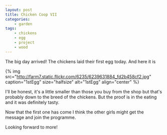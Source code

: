 ```yaml
---
layout: post
title: Chicken Coop VII
categories:
    - garden
tags:
    - chickens
    - egg
    - project
    - wood
---
```


The big day arrived! The chickens laid their first egg today. And here it is

{% img src="http://farm7.static.flickr.com/6235/6239631884_fd2b458cf2.jpg" caption="1stEgg" size="halfsize" alt="1stEgg" align="center" %}

I'll be honest, it's a little smaller than those you buy from the shop but that's probably down to the breed of the chickens. But the proof is in the eating and it was definitely tasty.

Now that the first one has come I think the other girls might get the message and join the programme.

Looking forward to more!